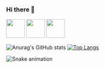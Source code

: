 ### Hi there 👋

<!--
**SilvaBento/SilvaBento** is a ✨ _special_ ✨ repository because its `README.md` (this file) appears on your GitHub profile.

Here are some ideas to get you started:

- 🔭 I’m currently working on ...
- 🌱 I’m currently learning ...
- 👯 I’m looking to collaborate on ...
- 🤔 I’m looking for help with ...
- 💬 Ask me about ...
- 📫 How to reach me: ...
- 😄 Pronouns: ...
- ⚡ Fun fact: ...
-->
<img src = "https://toppng.com/uploads/preview/html5-js-css3-logo-png-11536003913vd86ju9pc1.png" width="50px">
<img src = "https://i.pinimg.com/originals/e9/94/61/e99461fdd5b3db8bdb3081d8acf5e524.png" width="50px">
<img src = "https://upload.wikimedia.org/wikipedia/commons/thumb/1/1f/Python_logo_01.svg/600px-Python_logo_01.svg.png" width="50px">

![Anurag's GitHub stats](https://github-readme-stats.vercel.app/api?username=anuraghazra&show_icons=true&theme=radical)
 [![Top Langs](https://github-readme-stats.vercel.app/api/top-langs/?username=anuraghazra&layout=compact)](https://github.com/anuraghazra/github-readme-stats)
 
 ![Snake animation](https://github.com/USERNAME/USERNAME/blob/output/github-contribution-grid-snake.svg)

 
 

